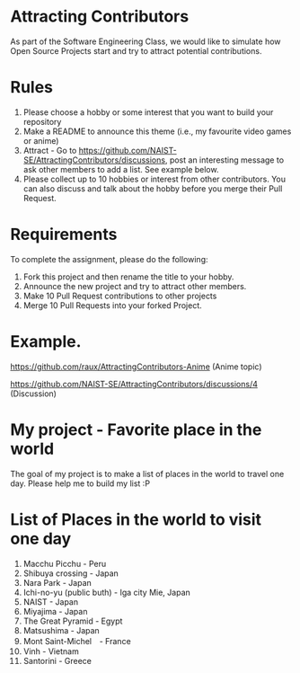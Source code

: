 # Attracting Contributors
As part of the Software Engineering Class, we would like to simulate how Open Source Projects start and try to attract potential contributions.

# Rules

1. Please choose a hobby or some interest that you want to build your repository
2. Make a README to announce this theme (i.e., my favourite video games or anime)
3. Attract - Go to https://github.com/NAIST-SE/AttractingContributors/discussions, post an interesting message to ask other members to add a list. See example below.
4. Please collect up to 10 hobbies or interest from other contributors. You can also discuss and talk about the hobby before you merge their Pull Request.

# Requirements
To complete the assignment, please do the following:
1. Fork this project and then rename the title to your hobby. 
2. Announce the new project and try to attract other members.
3. Make 10 Pull Request contributions to other projects
4. Merge 10 Pull Requests into your forked Project.

# Example. 
https://github.com/raux/AttractingContributors-Anime (Anime topic)

https://github.com/NAIST-SE/AttractingContributors/discussions/4 (Discussion)

# My project - Favorite place in the world
The goal of my project is to make a list of places in the world to travel one day.
Please help me to build my list :P

# List of Places in the world to visit one day
1. Macchu Picchu - Peru
2. Shibuya crossing - Japan
3. Nara Park - Japan
4. Ichi-no-yu (public buth) - Iga city Mie, Japan
5. NAIST - Japan
6. Miyajima - Japan
7. The Great Pyramid - Egypt
8. Matsushima - Japan
9. Mont Saint-Michel　- France
10. Vinh - Vietnam
11. Santorini - Greece
